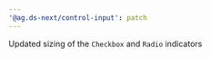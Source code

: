 ```yaml
---
'@ag.ds-next/control-input': patch
---
```


Updated sizing of the `Checkbox` and `Radio` indicators
